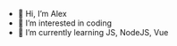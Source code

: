 - 👋 Hi, I’m Alex
- 👀 I’m interested in coding
- 🌱 I’m currently learning JS, NodeJS, Vue

<!---
alexbgrv/alexbgrv is a ✨ special ✨ repository because its `README.md` (this file) appears on your GitHub profile.
You can click the Preview link to take a look at your changes.
--->

